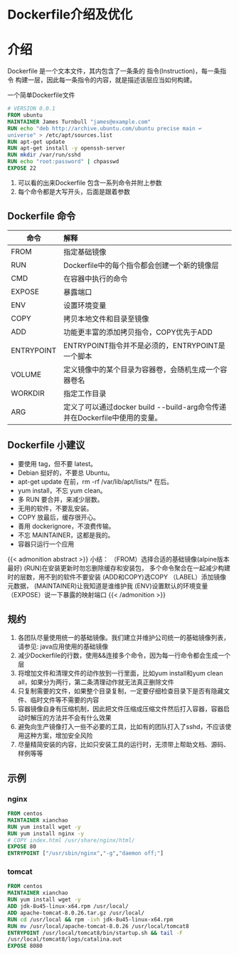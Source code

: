 # Dockerfile介绍及优化

# 介绍 

Dockerfile 是一个文本文件，其内包含了一条条的 指令(Instruction)，每一条指令
构建一层，因此每一条指令的内容，就是描述该层应当如何构建。

一个简单Dockerfile文件
```Dockerfile
# VERSION 0.0.1
FROM ubuntu
MAINTAINER James Turnbull "james@example.com"
RUN echo "deb http://archive.ubuntu.com/ubuntu precise main ↩
universe" > /etc/apt/sources.list
RUN apt-get update
RUN apt-get install -y openssh-server
RUN mkdir /var/run/sshd
RUN echo "root:password" | chpasswd
EXPOSE 22
```
1. 可以看的出来Dockerfile 包含一系列命令并附上参数
2. 每个命令都是大写开头，后面是跟着参数

## Dockerfile 命令
|命令|解释|
|---|:---|
|FROM	| 指定基础镜像	| 
|RUN	| Dockerfile中的每个指令都会创建一个新的镜像层	| 
|CMD	| 在容器中执行的命令	| 
|EXPOSE	| 暴露端口	| 
|ENV	| 设置环境变量	| 
|COPY	| 拷贝本地文件和目录至镜像	| 
|ADD	| 功能更丰富的添加拷贝指令，COPY优先于ADD	| 
|ENTRYPOINT		| ENTRYPOINT指令并不是必须的，ENTRYPOINT是一个脚本	| 
|VOLUME		| 定义镜像中的某个目录为容器卷，会随机生成一个容器卷名	| 
|WORKDIR		| 指定工作目录	| 
|ARG		| 定义了可以通过docker build --build-arg命令传递并在Dockerfile中使用的变量。	| 


## Dockerfile 小建议
- 要使用 tag，但不要 latest。
- Debian 挺好的，不要总 Ubuntu。
- apt-get update 在前，rm -rf /var/lib/apt/lists/* 在后。
- yum install，不忘 yum clean。
- 多 RUN 要合并，来减少层数。
- 无用的软件，不要乱安装。
- COPY 放最后，缓存很开心。
- 善用 dockerignore，不浪费传输。
- 不忘 MAINTAINER，这都是我的。
- 容器只运行一个应用

{{< admonition abstract >}}
小结：
（FROM）选择合适的基础镜像(alpine版本最好)
(RUN)在安装更新时勿忘删除缓存和安装包， 多个命令聚合在一起减少构建时的层数，用不到的软件不要安装
(ADD和COPY)选COPY
（LABEL）添加镜像元数据，
(MAINTAINER)让我知道是谁维护我
(ENV)设置默认的环境变量
（EXPOSE）说一下暴露的映射端口
{{< /admonition >}}



## 规约
1. 各团队尽量使用统一的基础镜像。我们建立并维护公司统一的基础镜像列表，请参见: java应用使用的基础镜像
2. 减少Dockerfile的行数，使用&&连接多个命令，因为每一行命令都会生成一个层
3. 将增加文件和清理文件的动作放到一行里面，比如yum install和yum clean all，如果分为两行，第二条清理动作就无法真正删除文件
4. 只复制需要的文件，如果整个目录复制，一定要仔细检查目录下是否有隐藏文件、临时文件等不需要的内容
5. 容器镜像自身有压缩机制，因此把文件压缩成压缩文件然后打入容器，容器启动时解压的方法并不会有什么效果
6. 避免向生产镜像打入一些不必要的工具，比如有的团队打入了sshd，不应该使用这种方案，增加安全风险
7. 尽量精简安装的内容，比如只安装工具的运行时，无须带上帮助文档、源码、样例等等


## 示例
### nginx
```Dockerfile
FROM centos 
MAINTAINER xianchao 
RUN yum install wget -y 
RUN yum install nginx -y 
# COPY index.html /usr/share/nginx/html/ 
EXPOSE 80 
ENTRYPOINT ["/usr/sbin/nginx","-g","daemon off;"] 
```

### tomcat
```Dockerfile
FROM centos 
MAINTAINER xianchao 
RUN yum install wget -y 
ADD jdk-8u45-linux-x64.rpm /usr/local/ 
ADD apache-tomcat-8.0.26.tar.gz /usr/local/ 
RUN cd /usr/local && rpm -ivh jdk-8u45-linux-x64.rpm 
RUN mv /usr/local/apache-tomcat-8.0.26 /usr/local/tomcat8 
ENTRYPOINT /usr/local/tomcat8/bin/startup.sh && tail -F 
/usr/local/tomcat8/logs/catalina.out 
EXPOSE 8080 
```


